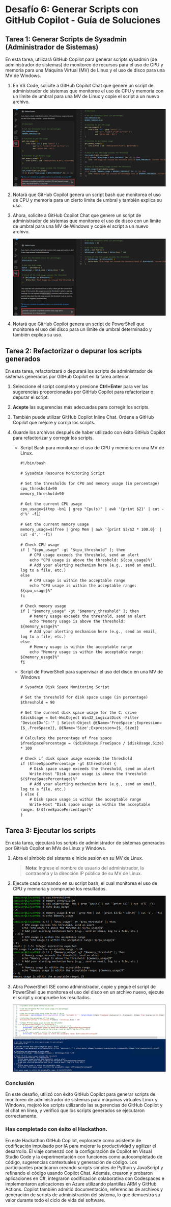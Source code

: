 # Desafío 6: Generar Scripts con GitHub Copilot - Guía de Soluciones

## Tarea 1: Generar Scripts de Sysadmin (Administrador de Sistemas)

En esta tarea, utilizará GitHub Copilot para generar scripts sysadmin (de administrador de sistemas) de monitoreo de recursos para el uso de CPU y memoria para una Máquina Virtual (MV) de Linux y el uso de disco para una MV de Windows.

1. En VS Code, solicite a GitHub Copilot Chat que genere un script de administrador de sistemas que monitoree el uso de CPU y memoria con un límite de umbral para una MV de Linux y copie el script a un nuevo archivo.

   ![](../../media/generate-bash-script.png)

1. Notará que GitHub Copilot genera un script bash que monitorea el uso de CPU y memoria para un cierto límite de umbral y también explica su uso.

1. Ahora, solicite a GitHub Copilot Chat que genere un script de administrador de sistemas que monitoree el uso de disco con un límite de umbral para una MV de Windows y copie el script a un nuevo archivo.

   ![](../../media/generate-ps-script.png)

1. Notará que GitHub Copilot genera un script de PowerShell que monitorea el uso del disco para un límite de umbral determinado y también explica su uso.

## Tarea 2: Refactorizar o depurar los scripts generados

En esta tarea, refactorizará o depurará los scripts de administrador de sistemas generados por GitHub Copilot en la tarea anterior.

1. Seleccione el script completo y presione **Ctrl+Enter** para ver las sugerencias proporcionadas por GitHub Copilot para refactorizar o depurar el script.

1. **Acepte** las sugerencias más adecuadas para corregir los scripts.

1. También puede utilizar GitHub Copilot Inline Chat. Ordene a GitHub Copilot que mejore y corrija los scripts.

1. Guarde los archivos después de haber utilizado con éxito GitHub Copilot para refactorizar y corregir los scripts.

   - Script Bash para monitorear el uso de CPU y memoria en una MV de Linux.
     ```
     #!/bin/bash

     # Sysadmin Resource Monitoring Script

     # Set the thresholds for CPU and memory usage (in percentage)
     cpu_threshold=90
     memory_threshold=90

     # Get the current CPU usage
     cpu_usage=$(top -bn1 | grep "Cpu(s)" | awk '{print $2}' | cut -d'%' -f1)

     # Get the current memory usage
     memory_usage=$(free | grep Mem | awk '{print $3/$2 * 100.0}' | cut -d'.' -f1)

     # Check CPU usage
     if [ "$cpu_usage" -gt "$cpu_threshold" ]; then
         # CPU usage exceeds the threshold, send an alert
         echo "CPU usage is above the threshold: ${cpu_usage}%"
         # Add your alerting mechanism here (e.g., send an email, log to a file, etc.)
     else
         # CPU usage is within the acceptable range
         echo "CPU usage is within the acceptable range: ${cpu_usage}%"
     fi

     # Check memory usage
     if [ "$memory_usage" -gt "$memory_threshold" ]; then
         # Memory usage exceeds the threshold, send an alert
         echo "Memory usage is above the threshold: ${memory_usage}%"
         # Add your alerting mechanism here (e.g., send an email, log to a file, etc.)
     else
         # Memory usage is within the acceptable range
         echo "Memory usage is within the acceptable range: ${memory_usage}%"
     fi
     ```
     
   - Script de PowerShell para supervisar el uso del disco en una MV de Windows
     ```
     # Sysadmin Disk Space Monitoring Script

     # Set the threshold for disk space usage (in percentage)
     $threshold = 90

     # Get the current disk space usage for the C: drive
     $diskUsage = Get-WmiObject Win32_LogicalDisk -Filter "DeviceID='C:'" | Select-Object @{Name='FreeSpace';Expression={$_.FreeSpace}}, @{Name='Size';Expression={$_.Size}}

     # Calculate the percentage of free space
     $freeSpacePercentage = ($diskUsage.FreeSpace / $diskUsage.Size) * 100

     # Check if disk space usage exceeds the threshold
     if ($freeSpacePercentage -gt $threshold) {
         # Disk space usage exceeds the threshold, send an alert
         Write-Host "Disk space usage is above the threshold: $($freeSpacePercentage)%"
         # Add your alerting mechanism here (e.g., send an email, log to a file, etc.)
     } else {
         # Disk space usage is within the acceptable range
         Write-Host "Disk space usage is within the acceptable range: $($freeSpacePercentage)%"
     }
     ```

## Tarea 3: Ejecutar los scripts

En esta tarea, ejecutará los scripts de administrador de sistemas generados por GitHub Copilot en MVs de Linux y Windows.

1. Abra el símbolo del sistema e inicie sesión en su MV de Linux.

   > **Nota:** Ingrese el nombre de usuario del administrador, la contraseña y la dirección IP pública de su MV de Linux.

1. Ejecute cada comando en su script bash, el cual monitorea el uso de CPU y memoria y compruebe los resultados.

   ![](../../media/execute-bash-script.png)

1. Abra PowerShell ISE como administrador, copie y pegue el script de PowerShell que monitorea el uso del disco en un archivo nuevo, ejecute el script y compruebe los resultados.

   ![](../../media/execute-ps-script.png)

### Conclusión

En este desafío, utilizó con éxito GitHub Copilot para generar scripts de monitoreo de administrador de sistemas para máquinas virtuales Linux y Windows, mejoró los scripts utilizando las sugerencias de GitHub Copilot y el chat en línea, y verificó que los scripts generados se ejecutaron correctamente.

### Has completado con éxito el Hackathon.

En este Hackathon GitHub Copilot, exploraste como asistente de codificación impulsado por IA para mejorar la productividad y agilizar el desarrollo. El viaje comenzó con la configuración de Copilot en Visual Studio Code y la experimentación con funciones como autocompletado de código, sugerencias contextuales y generación de código. Los participantes practicaron creando scripts simples de Python y JavaScript y refinando el código usando Copilot Chat. Además, crearon y probaron aplicaciones en C#, integraron codificación colaborativa con Codespaces e implementaron aplicaciones en Azure utilizando plantillas ARM y GitHub Actions. Copilot también admitió documentación, referencias de archivos y generación de scripts de administración del sistema, lo que demuestra su valor durante todo el ciclo de vida del software.